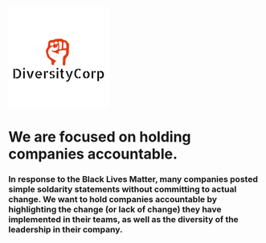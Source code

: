 <img src="images/logo.png" />
<h1>We are focused on holding companies accountable.</h1>
<h3>In response to the Black Lives Matter, many companies posted simple soldarity statements without committing to actual change.
We want to hold companies accountable by highlighting the change (or lack of change) they have implemented in their teams, as well as the diversity of the leadership in their company.</h3>
